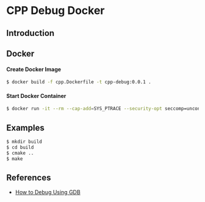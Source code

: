 # CPP Debug Docker

## Introduction



## Docker

#### Create Docker Image

```bash
$ docker build -f cpp.Dockerfile -t cpp-debug:0.0.1 .
```

#### Start Docker Container

```bash
$ docker run -it --rm --cap-add=SYS_PTRACE --security-opt seccomp=unconfined -v $(pwd):/mnt cpp-debug:0.0.1
```

## Examples


```bash
$ mkdir build
$ cd build
$ cmake ..
$ make
```

## References

* [How to Debug Using GDB](https://cs.baylor.edu/~donahoo/tools/gdb/tutorial.html)
